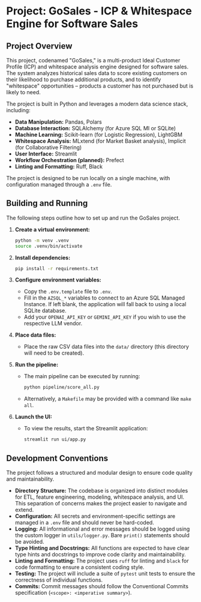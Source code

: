 # Project: GoSales - ICP & Whitespace Engine for Software Sales

## Project Overview

This project, codenamed "GoSales," is a multi-product Ideal Customer Profile (ICP) and whitespace analysis engine designed for software sales. The system analyzes historical sales data to score existing customers on their likelihood to purchase additional products, and to identify "whitespace" opportunities – products a customer has not purchased but is likely to need.

The project is built in Python and leverages a modern data science stack, including:

*   **Data Manipulation:** Pandas, Polars
*   **Database Interaction:** SQLAlchemy (for Azure SQL MI or SQLite)
*   **Machine Learning:** Scikit-learn (for Logistic Regression), LightGBM
*   **Whitespace Analysis:** MLxtend (for Market Basket analysis), Implicit (for Collaborative Filtering)
*   **User Interface:** Streamlit
*   **Workflow Orchestration (planned):** Prefect
*   **Linting and Formatting:** Ruff, Black

The project is designed to be run locally on a single machine, with configuration managed through a `.env` file.

## Building and Running

The following steps outline how to set up and run the GoSales project.

1.  **Create a virtual environment:**
    ```bash
    python -m venv .venv
    source .venv/bin/activate
    ```

2.  **Install dependencies:**
    ```bash
    pip install -r requirements.txt
    ```

3.  **Configure environment variables:**
    *   Copy the `.env.template` file to `.env`.
    *   Fill in the `AZSQL_*` variables to connect to an Azure SQL Managed Instance. If left blank, the application will fall back to using a local SQLite database.
    *   Add your `OPENAI_API_KEY` or `GEMINI_API_KEY` if you wish to use the respective LLM vendor.

4.  **Place data files:**
    *   Place the raw CSV data files into the `data/` directory (this directory will need to be created).

5.  **Run the pipeline:**
    *   The main pipeline can be executed by running:
        ```bash
        python pipeline/score_all.py
        ```
    *   Alternatively, a `Makefile` may be provided with a command like `make all`.

6.  **Launch the UI:**
    *   To view the results, start the Streamlit application:
        ```bash
        streamlit run ui/app.py
        ```

## Development Conventions

The project follows a structured and modular design to ensure code quality and maintainability.

*   **Directory Structure:** The codebase is organized into distinct modules for ETL, feature engineering, modeling, whitespace analysis, and UI. This separation of concerns makes the project easier to navigate and extend.
*   **Configuration:** All secrets and environment-specific settings are managed in a `.env` file and should never be hard-coded.
*   **Logging:** All informational and error messages should be logged using the custom logger in `utils/logger.py`. Bare `print()` statements should be avoided.
*   **Type Hinting and Docstrings:** All functions are expected to have clear type hints and docstrings to improve code clarity and maintainability.
*   **Linting and Formatting:** The project uses `ruff` for linting and `black` for code formatting to ensure a consistent coding style.
*   **Testing:** The project will include a suite of `pytest` unit tests to ensure the correctness of individual functions.
*   **Commits:** Commit messages should follow the Conventional Commits specification (`<scope>: <imperative summary>`).